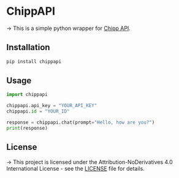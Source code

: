 # ChippAPI
-> This is a simple python wrapper for [Chipp API](https://chipp.ai/).

## Installation
```bash
pip install chippapi
```

## Usage
```python
import chippapi

chippapi.api_key = "YOUR_API_KEY"
chippapi.id = "YOUR_ID"

response = chippapi.chat(prompt="Hello, how are you?")
print(response)
```

## License
-> This project is licensed under the Attribution-NoDerivatives 4.0 International License - see the [LICENSE](LICENSE) file for details.

